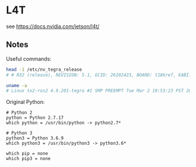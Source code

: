 # L4T

see https://docs.nvidia.com/jetson/l4t/


## Notes

Useful commands:
```bash
head -1 /etc/nv_tegra_release
# # R32 (release), REVISION: 5.1, GCID: 26202423, BOARD: t186ref, EABI: aarch64, DATE: Fri Feb 19 16:50:29 UTC 2021

uname -a
# Linux tx2-ros2 4.9.201-tegra #1 SMP PREEMPT Tue Mar 2 19:53:23 PST 2021 aarch64 aarch64 aarch64 GNU/Linux
```

Original Python:
```
# Python 2
python = Python 2.7.17
which python = /usr/bin/python -> python2.7*

# Python 3
python3 = Python 3.6.9
which python3 = /usr/bin/python3 -> python3.6*

which pip = none
which pip3 = none
```
